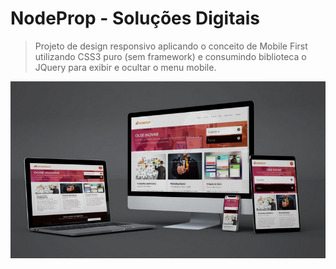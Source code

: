 # NodeProp - Soluções Digitais

> Projeto de design responsivo aplicando o conceito de Mobile First utilizando CSS3 puro (sem framework) e consumindo biblioteca o JQuery para exibir e ocultar o menu mobile.

<p align="center">
  <img src="mockup/lilymockup.PNG" alt="Telas responsivas"/>
</p>

